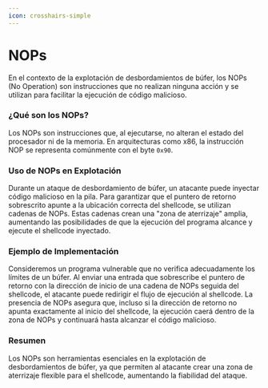 ```yaml
---
icon: crosshairs-simple
---
```


# NOPs

En el contexto de la explotación de desbordamientos de búfer, los NOPs (No Operation) son instrucciones que no realizan ninguna acción y se utilizan para facilitar la ejecución de código malicioso.

### ¿Qué son los NOPs?

Los NOPs son instrucciones que, al ejecutarse, no alteran el estado del procesador ni de la memoria. En arquitecturas como x86, la instrucción NOP se representa comúnmente con el byte `0x90`.

### Uso de NOPs en Explotación

Durante un ataque de desbordamiento de búfer, un atacante puede inyectar código malicioso en la pila. Para garantizar que el puntero de retorno sobrescrito apunte a la ubicación correcta del shellcode, se utilizan cadenas de NOPs. Estas cadenas crean una "zona de aterrizaje" amplia, aumentando las posibilidades de que la ejecución del programa alcance y ejecute el shellcode inyectado.

### Ejemplo de Implementación

Consideremos un programa vulnerable que no verifica adecuadamente los límites de un búfer. Al enviar una entrada que sobrescribe el puntero de retorno con la dirección de inicio de una cadena de NOPs seguida del shellcode, el atacante puede redirigir el flujo de ejecución al shellcode. La presencia de NOPs asegura que, incluso si la dirección de retorno no apunta exactamente al inicio del shellcode, la ejecución caerá dentro de la zona de NOPs y continuará hasta alcanzar el código malicioso.

### Resumen

Los NOPs son herramientas esenciales en la explotación de desbordamientos de búfer, ya que permiten al atacante crear una zona de aterrizaje flexible para el shellcode, aumentando la fiabilidad del ataque.
